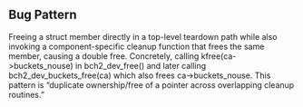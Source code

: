 ## Bug Pattern

Freeing a struct member directly in a top-level teardown path while also invoking a component-specific cleanup function that frees the same member, causing a double free. Concretely, calling kfree(ca->buckets_nouse) in bch2_dev_free() and later calling bch2_dev_buckets_free(ca) which also frees ca->buckets_nouse. This pattern is “duplicate ownership/free of a pointer across overlapping cleanup routines.”
